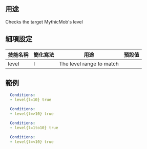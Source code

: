 ## 用途
Checks the target MythicMob's level


## 細項設定

| 技能名稱 | 簡化寫法| 用途 | 預設值 |
|-----------|-----------|----------------------------------------------------------------------|---------|
| level | l | The level range to match| |


## 範例
```yaml
  Conditions:
  - level{l=10} true
```

```yaml
  Conditions:
  - level{l=>10} true
```

```yaml
  Conditions:
  - level{l=1to10} true
```

```yaml
  Conditions:
  - level{l=<10} true
```